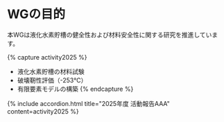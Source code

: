 # WGの目的

本WGは液化水素貯槽の健全性および材料安全性に関する研究を推進しています。

{% capture activity2025 %}
- 液化水素貯槽の材料試験
- 破壊靭性評価（-253℃）
- 有限要素モデルの構築
{% endcapture %}

{% include accordion.html title="2025年度 活動報告AAA" content=activity2025 %}
